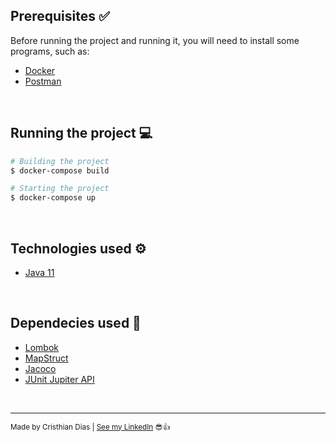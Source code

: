 ## Prerequisites ✅
Before running the project and running it, you will need to install some programs, such as:

* [Docker](https://www.docker.com/products/docker-desktop) 
* [Postman](https://www.postman.com/downloads/)

<br>

## Running the project 💻

```bash
# Building the project
$ docker-compose build

# Starting the project
$ docker-compose up
```

<br>

## Technologies used ⚙

- [Java 11](https://www.oracle.com/br/java/technologies/javase/jdk11-archive-downloads.html)

<br>

## Dependecies used 🔗

- [Lombok](https://projectlombok.org/)
- [MapStruct](https://mapstruct.org/)
- [Jacoco](https://www.baeldung.com/jacoco)
- [JUnit Jupiter API](https://junit.org/junit5/docs/current/user-guide/)

<br>

---
<sub>Made by Cristhian Dias  |  [See my LinkedIn](https://www.linkedin.com/in/heycristhian/) 😎👍